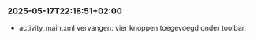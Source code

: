 ### 2025-05-17T22:18:51+02:00
- activity_main.xml vervangen: vier knoppen toegevoegd onder toolbar.
